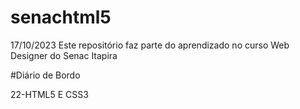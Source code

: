 # senachtml5

17/10/2023 Este repositório faz parte do aprendizado no curso Web Designer do Senac Itapira

#Diário de Bordo

22-HTML5 E CSS3
